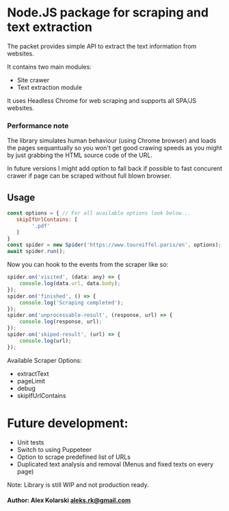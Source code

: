 # Node.JS package for scraping and text extraction

The packet provides simple API to extract the text information from websites. 

It contains two main modules:
* Site crawer
* Text extraction module

It uses Headless Chrome for web scraping and supports all SPA/JS websites.

### Performance note
The library simulates human behaviour (using Chrome browser) and loads the pages sequantually so you won't get good crawing speeds as you might by just grabbing the HTML source code of the URL. 

In future versions I might add option to fall back if possible to fast concurent crawer if page can be scraped without full blown browser.

## Usage
```js
const options = { // For all available options look below...
   skipIfUrlContains: [
        '.pdf'
   ]
}
const spider = new Spider('https://www.toureiffel.paris/en', options);
await spider.run();
```
Now you can hook to the events from the scraper like so: 
```js
spider.on('visited', (data: any) => {
    console.log(data.url, data.body);
});
spider.on('finished', () => {
    console.log('Scraping completed');
});
spider.on('unprocessable-result', (response, url) => {
    console.log(response, url);
});
spider.on('skiped-result', (url) => {
    console.log(url);
});
```

Available Scraper Options:

* extractText
* pageLimit
* debug
* skipIfUrlContains


# Future development: 
* Unit tests
* Switch to using Puppeteer
* Option to scrape predefined list of URLs
* Duplicated text analysis and removal (Menus and fixed texts on every page)

Note: Library is still WIP and not production ready.



#### Author: Alex Kolarski <aleks.rk@gmail.com>